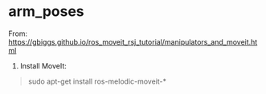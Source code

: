 # arm_poses


From: https://gbiggs.github.io/ros_moveit_rsj_tutorial/manipulators_and_moveit.html

1. Install MoveIt:

> sudo apt-get install ros-melodic-moveit-*

